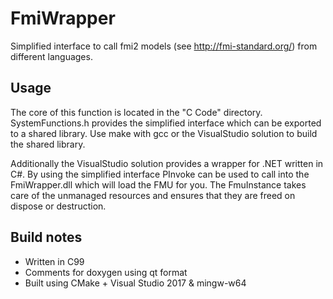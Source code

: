 # FmiWrapper
Simplified interface to call fmi2 models (see http://fmi-standard.org/) from different languages.

## Usage
The core of this function is located in the "C Code" directory. SystemFunctions.h provides the simplified interface which can be exported to a shared library. Use make with gcc or the VisualStudio solution to build the shared library.

Additionally the VisualStudio solution provides a wrapper for .NET written in C#. By using the simplified interface PInvoke can be used to call into the FmiWrapper.dll which will load the FMU for you. The FmuInstance takes care of the unmanaged resources and ensures that they are freed on dispose or destruction.

## Build notes
- Written in C99
- Comments for doxygen using qt format
- Built using CMake + Visual Studio 2017 & mingw-w64
